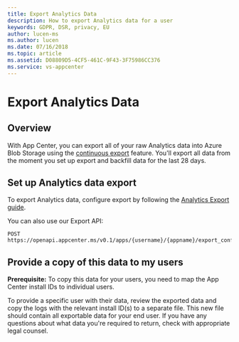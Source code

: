 ```yaml
---
title: Export Analytics Data 
description: How to export Analytics data for a user
keywords: GDPR, DSR, privacy, EU
author: lucen-ms
ms.author: lucen
ms.date: 07/16/2018 
ms.topic: article 
ms.assetid: D08809D5-4CF5-461C-9F43-3F75986CC376
ms.service: vs-appcenter
---
```


# Export Analytics Data

## Overview
With App Center, you can export all of your raw Analytics data into Azure Blob Storage using the [continuous export](~/analytics/export.md) feature. You'll export all data from the moment you set up export and backfill data for the last 28 days.

## Set up Analytics data export
To export Analytics data, configure export by following the [Analytics Export guide](~/analytics/export.md).

You can also use our Export API:

```NA
POST https://openapi.appcenter.ms/v0.1/apps/{username}/{appname}/export_configurations
```

## Provide a copy of this data to my users
**Prerequisite:** To copy this data for your users, you need to map the App Center install IDs to individual users.

To provide a specific user with their data, review the exported data and copy the logs with the relevant install ID(s) to a separate file. This new file should contain all exportable data for your end user. If you have any questions about what data you're required to return, check with appropriate legal counsel.

